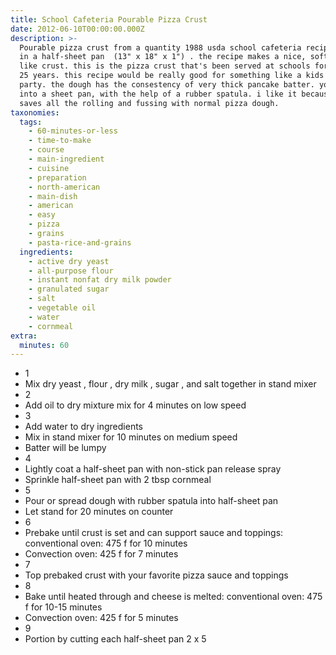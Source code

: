 ```yaml
---
title: School Cafeteria Pourable Pizza Crust
date: 2012-06-10T00:00:00.000Z
description: >-
  Pourable pizza crust from a quantity 1988 usda school cafeteria recipe. made
  in a half-sheet pan  (13" x 18" x 1") . the recipe makes a nice, soft bread
  like crust. this is the pizza crust that's been served at schools for the past
  25 years. this recipe would be really good for something like a kids birthday
  party. the dough has the consestency of very thick pancake batter. you pour it
  into a sheet pan, with the help of a rubber spatula. i like it because it
  saves all the rolling and fussing with normal pizza dough.
taxonomies:
  tags:
    - 60-minutes-or-less
    - time-to-make
    - course
    - main-ingredient
    - cuisine
    - preparation
    - north-american
    - main-dish
    - american
    - easy
    - pizza
    - grains
    - pasta-rice-and-grains
  ingredients:
    - active dry yeast
    - all-purpose flour
    - instant nonfat dry milk powder
    - granulated sugar
    - salt
    - vegetable oil
    - water
    - cornmeal
extra:
  minutes: 60
---
```

 - 1
 - Mix dry yeast , flour , dry milk , sugar , and salt together in stand mixer
 - 2
 - Add oil to dry mixture mix for 4 minutes on low speed
 - 3
 - Add water to dry ingredients
 - Mix in stand mixer for 10 minutes on medium speed
 - Batter will be lumpy
 - 4
 - Lightly coat a half-sheet pan with non-stick pan release spray
 - Sprinkle half-sheet pan with 2 tbsp cornmeal
 - 5
 - Pour or spread dough with rubber spatula into half-sheet pan
 - Let stand for 20 minutes on counter
 - 6
 - Prebake until crust is set and can support sauce and toppings: conventional oven: 475 f for 10 minutes
 - Convection oven: 425 f for 7 minutes
 - 7
 - Top prebaked crust with your favorite pizza sauce and toppings
 - 8
 - Bake until heated through and cheese is melted: conventional oven: 475 f for 10-15 minutes
 - Convection oven: 425 f for 5 minutes
 - 9
 - Portion by cutting each half-sheet pan 2 x 5
